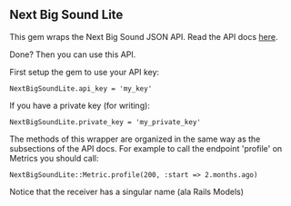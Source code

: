 Next Big Sound Lite
--

This gem wraps the Next Big Sound JSON API. Read the API docs [here](http://api3.nextbigsound.com).

Done? Then you can use this API.

First setup the gem to use your API key:

    NextBigSoundLite.api_key = 'my_key'
    
If you have a private key (for writing):

    NextBigSoundLite.private_key = 'my_private_key'

The methods of this wrapper are organized in the same way as the subsections of the API docs. For example to call the endpoint 'profile' on Metrics you should call:
    
    NextBigSoundLite::Metric.profile(200, :start => 2.months.ago)

Notice that the receiver has a singular name (ala Rails Models)